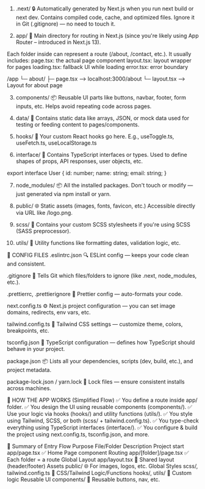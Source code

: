 1. .next/
🔒 Automatically generated by Next.js when you run next build or next dev.
Contains compiled code, cache, and optimized files.
Ignore it in Git (.gitignore) — no need to touch it.


2. app/
📁 Main directory for routing in Next.js (since you're likely using App Router – introduced in Next.js 13).

Each folder inside can represent a route (/about, /contact, etc.).
It usually includes:
page.tsx: the actual page component
layout.tsx: layout wrapper for pages
loading.tsx: fallback UI while loading
error.tsx: error boundary

/app
  └─ about/
        ├─ page.tsx       --> localhost:3000/about
        └─ layout.tsx     --> Layout for about page

3. components/
📦 Reusable UI parts like buttons, navbar, footer, form inputs, etc.
Helps avoid repeating code across pages.


4. data/
🧠 Contains static data like arrays, JSON, or mock data used for testing or feeding content to pages/components.


5. hooks/
🔁 Your custom React hooks go here.
E.g., useToggle.ts, useFetch.ts, useLocalStorage.ts


6. interface/
📄 Contains TypeScript interfaces or types.
Used to define shapes of props, API responses, user objects, etc.

export interface User {
  id: number;
  name: string;
  email: string;
}


7. node_modules/
📦 All the installed packages.
Don't touch or modify — just generated via npm install or yarn.


8. public/
🌐 Static assets (images, fonts, favicon, etc.)
Accessible directly via URL like /logo.png.

9. scss/
🎨 Contains your custom SCSS stylesheets if you're using SCSS (SASS preprocessor).

10. utils/
🧰 Utility functions like formatting dates, validation logic, etc.

🧾 CONFIG FILES
.eslintrc.json
🔍 ESLint config — keeps your code clean and consistent.

.gitignore
🛑 Tells Git which files/folders to ignore (like .next, node_modules, etc.).

.prettierrc, .prettierignore
🎨 Prettier config — auto-formats your code.

next.config.ts
⚙️ Next.js project configuration — you can set image domains, redirects, env vars, etc.

tailwind.config.ts
🎨 Tailwind CSS settings — customize theme, colors, breakpoints, etc.

tsconfig.json
📘 TypeScript configuration — defines how TypeScript should behave in your project.

package.json
📦 Lists all your dependencies, scripts (dev, build, etc.), and project metadata.

package-lock.json / yarn.lock
📌 Lock files — ensure consistent installs across machines.


🧠 HOW THE APP WORKS (Simplified Flow)
✅ You define a route inside app/ folder.
✅ You design the UI using reusable components (components/).
✅ Use your logic via hooks (hooks/) and utility functions (utils/).
✅ You style using Tailwind, SCSS, or both (scss/ + tailwind.config.ts).
✅ You type-check everything using TypeScript interfaces (interface/).
✅ You configure & build the project using next.config.ts, tsconfig.json, and more.


🧠 Summary of Entry Flow
Purpose	            File/Folder	                Description
Project start	    app/page.tsx	            ✅ Home Page component
Routing	            app/[folder]/page.tsx	    ✅ Each folder = a route
Global Layout	    app/layout.tsx	            🧱 Shared layout (header/footer)
Assets	            public/	                    🌐 For images, logos, etc.
Global Styles	    scss/, tailwind.config.ts	🎨 CSS/Tailwind
Logic/Functions	    hooks/, utils/	            🧠 Custom logic
Reusable UI	        components/	                🧩 Reusable buttons, nav, etc.

